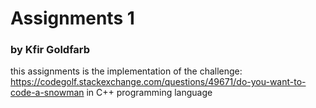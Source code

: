 # Assignments 1

### by Kfir Goldfarb

this assignments is the implementation of the challenge: https://codegolf.stackexchange.com/questions/49671/do-you-want-to-code-a-snowman in C++ programming language
